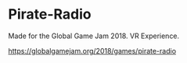 # Pirate-Radio
Made for the Global Game Jam 2018. VR Experience.

https://globalgamejam.org/2018/games/pirate-radio

